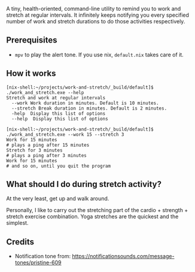 A tiny, health-oriented, command-line utility to remind you to work and stretch at regular intervals. It infinitely keeps notifying you every specified number of work and stretch durations to do those activities respectively.

## Prerequisites

- `mpv` to play the alert tone. If you use nix, `default.nix` takes care of it.

## How it works

```
[nix-shell:~/projects/work-and-stretch/_build/default]$ ./work_and_stretch.exe --help
Stretch and work at regular intervals
  --work Work duration in minutes. Default is 10 minutes.
  --stretch Break duration in minutes. Default is 2 minutes.
  -help  Display this list of options
  --help  Display this list of options
  
[nix-shell:~/projects/work-and-stretch/_build/default]$ ./work_and_stretch.exe --work 15 --stretch 3
Work for 15 minutes
# plays a ping after 15 minutes
Stretch for 3 minutes
# plays a ping after 3 minutes
Work for 15 minutes
# and so on, until you quit the program
```

## What should I do during stretch activity?

At the very least, get up and walk around.

Personally, I like to carry out the stretching part of the cardio + strength + stretch exercise combination. Yoga stretches are the quickest and the simplest.

## Credits

- Notification tone from: https://notificationsounds.com/message-tones/pristine-609
